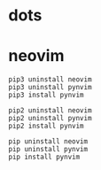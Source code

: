 # dots

# neovim
    pip3 uninstall neovim
    pip3 uninstall pynvim
    pip3 install pynvim

    pip2 uninstall neovim
    pip2 uninstall pynvim
    pip2 install pynvim

    pip uninstall neovim
    pip uninstall pynvim
    pip install pynvim

